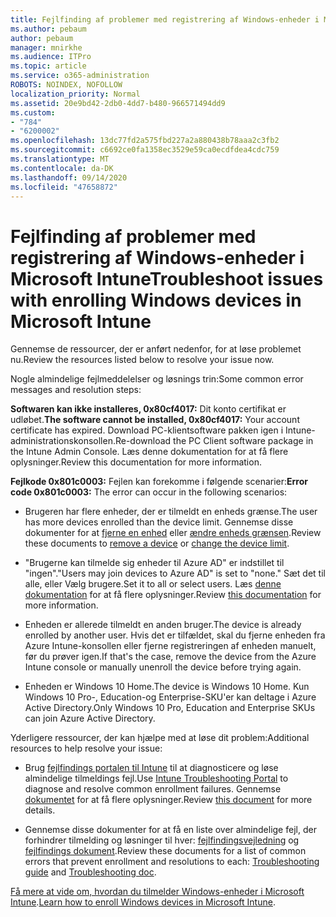 ```yaml
---
title: Fejlfinding af problemer med registrering af Windows-enheder i Microsoft Intune
ms.author: pebaum
author: pebaum
manager: mnirkhe
ms.audience: ITPro
ms.topic: article
ms.service: o365-administration
ROBOTS: NOINDEX, NOFOLLOW
localization_priority: Normal
ms.assetid: 20e9bd42-2db0-4dd7-b480-966571494dd9
ms.custom:
- "784"
- "6200002"
ms.openlocfilehash: 13dc77fd2a575fbd227a2a880438b78aaa2c3fb2
ms.sourcegitcommit: c6692ce0fa1358ec3529e59ca0ecdfdea4cdc759
ms.translationtype: MT
ms.contentlocale: da-DK
ms.lasthandoff: 09/14/2020
ms.locfileid: "47658872"
---
```

# <a name="troubleshoot-issues-with-enrolling-windows-devices-in-microsoft-intune"></a><span data-ttu-id="9f5e4-102">Fejlfinding af problemer med registrering af Windows-enheder i Microsoft Intune</span><span class="sxs-lookup"><span data-stu-id="9f5e4-102">Troubleshoot issues with enrolling Windows devices in Microsoft Intune</span></span>

<span data-ttu-id="9f5e4-103">Gennemse de ressourcer, der er anført nedenfor, for at løse problemet nu.</span><span class="sxs-lookup"><span data-stu-id="9f5e4-103">Review the resources listed below to resolve your issue now.</span></span>
  
<span data-ttu-id="9f5e4-104">Nogle almindelige fejlmeddelelser og løsnings trin:</span><span class="sxs-lookup"><span data-stu-id="9f5e4-104">Some common error messages and resolution steps:</span></span>
  
 <span data-ttu-id="9f5e4-105">**Softwaren kan ikke installeres, 0x80cf4017:** Dit konto certifikat er udløbet.</span><span class="sxs-lookup"><span data-stu-id="9f5e4-105">**The software cannot be installed, 0x80cf4017:** Your account certificate has expired.</span></span> <span data-ttu-id="9f5e4-106">Download PC-klientsoftware pakken igen i Intune-administrationskonsollen.</span><span class="sxs-lookup"><span data-stu-id="9f5e4-106">Re-download the PC Client software package in the Intune Admin Console.</span></span> <span data-ttu-id="9f5e4-107">Læs denne dokumentation for at få flere oplysninger.</span><span class="sxs-lookup"><span data-stu-id="9f5e4-107">Review this documentation for more information.</span></span>
  
 <span data-ttu-id="9f5e4-108">**Fejlkode 0x801c0003:** Fejlen kan forekomme i følgende scenarier:</span><span class="sxs-lookup"><span data-stu-id="9f5e4-108">**Error code 0x801c0003:** The error can occur in the following scenarios:</span></span>
  
-  <span data-ttu-id="9f5e4-109">Brugeren har flere enheder, der er tilmeldt en enheds grænse.</span><span class="sxs-lookup"><span data-stu-id="9f5e4-109">The user has more devices enrolled than the device limit.</span></span> <span data-ttu-id="9f5e4-110">Gennemse disse dokumenter for at [fjerne en enhed](https://docs.microsoft.com/intune/devices-wipe) eller [ændre enheds grænsen](https://docs.microsoft.com/intune/enrollment-restrictions-set#set-device-limit-restrictions).</span><span class="sxs-lookup"><span data-stu-id="9f5e4-110">Review these documents to [remove a device](https://docs.microsoft.com/intune/devices-wipe) or [change the device limit](https://docs.microsoft.com/intune/enrollment-restrictions-set#set-device-limit-restrictions).</span></span>

-  <span data-ttu-id="9f5e4-111">"Brugerne kan tilmelde sig enheder til Azure AD" er indstillet til "ingen".</span><span class="sxs-lookup"><span data-stu-id="9f5e4-111">"Users may join devices to Azure AD" is set to "none."</span></span> <span data-ttu-id="9f5e4-112">Sæt det til alle, eller Vælg brugere.</span><span class="sxs-lookup"><span data-stu-id="9f5e4-112">Set it to all or select users.</span></span> <span data-ttu-id="9f5e4-113">Læs [denne dokumentation](https://docs.microsoft.com/azure/active-directory/device-management-azure-portal#configure-device-settings) for at få flere oplysninger.</span><span class="sxs-lookup"><span data-stu-id="9f5e4-113">Review [this documentation](https://docs.microsoft.com/azure/active-directory/device-management-azure-portal#configure-device-settings) for more information.</span></span>

-  <span data-ttu-id="9f5e4-114">Enheden er allerede tilmeldt en anden bruger.</span><span class="sxs-lookup"><span data-stu-id="9f5e4-114">The device is already enrolled by another user.</span></span> <span data-ttu-id="9f5e4-115">Hvis det er tilfældet, skal du fjerne enheden fra Azure Intune-konsollen eller fjerne registreringen af enheden manuelt, før du prøver igen.</span><span class="sxs-lookup"><span data-stu-id="9f5e4-115">If that's the case, remove the device from the Azure Intune console or manually unenroll the device before trying again.</span></span>

-  <span data-ttu-id="9f5e4-116">Enheden er Windows 10 Home.</span><span class="sxs-lookup"><span data-stu-id="9f5e4-116">The device is Windows 10 Home.</span></span> <span data-ttu-id="9f5e4-117">Kun Windows 10 Pro-, Education-og Enterprise-SKU'er kan deltage i Azure Active Directory.</span><span class="sxs-lookup"><span data-stu-id="9f5e4-117">Only Windows 10 Pro, Education and Enterprise SKUs can join Azure Active Directory.</span></span>

<span data-ttu-id="9f5e4-118">Yderligere ressourcer, der kan hjælpe med at løse dit problem:</span><span class="sxs-lookup"><span data-stu-id="9f5e4-118">Additional resources to help resolve your issue:</span></span>
  
-  <span data-ttu-id="9f5e4-119">Brug [fejlfindings portalen til Intune](https://devicemanagement.microsoft.com/#blade/Microsoft_Intune_DeviceSettings/TroubleshootBlade) til at diagnosticere og løse almindelige tilmeldings fejl.</span><span class="sxs-lookup"><span data-stu-id="9f5e4-119">Use [Intune Troubleshooting Portal](https://devicemanagement.microsoft.com/#blade/Microsoft_Intune_DeviceSettings/TroubleshootBlade) to diagnose and resolve common enrollment failures.</span></span> <span data-ttu-id="9f5e4-120">Gennemse [dokumentet](https://docs.microsoft.com/intune/help-desk-operators) for at få flere oplysninger.</span><span class="sxs-lookup"><span data-stu-id="9f5e4-120">Review [this document](https://docs.microsoft.com/intune/help-desk-operators) for more details.</span></span>

-  <span data-ttu-id="9f5e4-121">Gennemse disse dokumenter for at få en liste over almindelige fejl, der forhindrer tilmelding og løsninger til hver: [fejlfindingsvejledning](https://support.microsoft.com/help/4089533/troubleshooting-windows-device-enrollment-problems-in-microsoft-intune) og [fejlfindings dokument](https://docs.microsoft.com/intune-classic/troubleshoot/troubleshoot-device-enrollment-in-intune).</span><span class="sxs-lookup"><span data-stu-id="9f5e4-121">Review these documents for a list of common errors that prevent enrollment and resolutions to each: [Troubleshooting guide](https://support.microsoft.com/help/4089533/troubleshooting-windows-device-enrollment-problems-in-microsoft-intune) and [Troubleshooting doc](https://docs.microsoft.com/intune-classic/troubleshoot/troubleshoot-device-enrollment-in-intune).</span></span>

<span data-ttu-id="9f5e4-122">[Få mere at vide om, hvordan du tilmelder Windows-enheder i Microsoft Intune](https://docs.microsoft.com/intune/windows-enroll).</span><span class="sxs-lookup"><span data-stu-id="9f5e4-122">[Learn how to enroll Windows devices in Microsoft Intune](https://docs.microsoft.com/intune/windows-enroll).</span></span>
